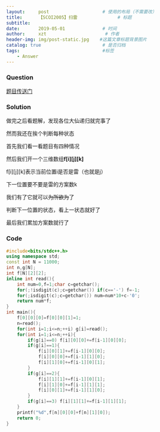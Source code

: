 ```yaml
---
layout:     post                    # 使用的布局（不需要改）
title:      【SCOI2005】扫雷               # 标题 
subtitle:   
date:       2019-05-01              # 时间
author:     xzt                      # 作者
header-img: img/post-static.jpg    #这篇文章标题背景图片
catalog: true                       # 是否归档
tags:                               #标签
    - Answer
---
```


### Question 

[题目传送门](https://www.luogu.org/problemnew/show/P2327)

### Solution

做完之后看题解，发现各位大仙递归就完事了

然而我还在挨个判断每种状态

首先我们看一看题目有四种情况

然后我们开一个三维数组**f[i][j][k]**

f[i][j][k]表示当前位置i是否是雷（也就是j）

下一位置要不要是雷的方案数k

我们有了它就可以~~为所欲为~~了

判断下一位置的状态，看上一状态就好了

最后我们累加方案数就行了

### Code

```cpp
#include<bits/stdc++.h>
using namespace std;
const int N = 11000;
int n,g[N];
int f[N][2][2];
inline int read(){
	int num=0,f=1;char c=getchar();
	for(;!isdigit(c);c=getchar()) if(c=='-') f=-1;
	for(;isdigit(c);c=getchar()) num=num*10+c-'0';
	return num*f;
}
int main(){
	f[0][0][0]=f[0][0][1]=1;
	n=read();
	for(int i=1;i<=n;++i) g[i]=read();
	for(int i=1;i<=n;++i){
		if(g[i]==0) f[i][0][0]+=f[i-1][0][0];
		if(g[i]==1){
			f[i][0][1]+=f[i-1][0][0];
			f[i][0][0]+=f[i-1][1][0];
			f[i][1][0]+=f[i-1][0][1];
		}
		if(g[i]==2){
			f[i][1][1]+=f[i-1][0][1];
			f[i][1][0]+=f[i-1][1][1];
			f[i][0][1]+=f[i-1][1][0];
		}
		if(g[i]==3) f[i][1][1]+=f[i-1][1][1];
	}
	printf("%d",f[n][0][0]+f[n][1][0]);
	return 0;
}
```

